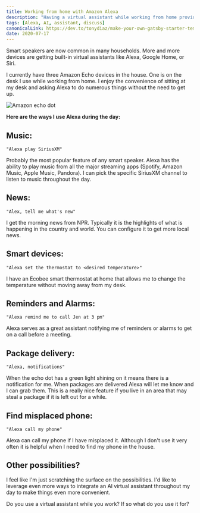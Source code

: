 ```yaml
---
title: Working from home with Amazon Alexa
description: "Having a virtual assistant while working from home provides some nice uses throughout the day."
tags: [Alexa, AI, assistant, discuss]
canonicalLink: https://dev.to/tonydiaz/make-your-own-gatsby-starter-template-349o
date: 2020-07-17
---
```


Smart speakers are now common in many households. More and more devices are getting built-in virtual assistants like Alexa, Google Home, or Siri.

I currently have three Amazon Echo devices in the house. One is on the desk I use while working from home.  I enjoy the convenience of sitting at my desk and asking Alexa to do numerous things without the need to get up.

![Amazon echo dot](https://dev-to-uploads.s3.amazonaws.com/i/ydjg0yw0nkmqldjb3se3.jpeg)


**Here are the ways I use Alexa during the day:**

## Music:
```
"Alexa play SiriusXM"
```
Probably the most popular feature of any smart speaker. Alexa has the ability to play music from all the major streaming apps (Spotify, Amazon Music, Apple Music, Pandora). I can pick the specific SiriusXM channel to listen to music throughout the day.

## News:
```
"Alex, tell me what's new"
```
I get the morning news from NPR. Typically it is the highlights of what is happening in the country and world. You can configure it to get more local news.

## Smart devices:
```
"Alexa set the thermostat to <desired temperature>"
```
I have an Ecobee smart thermostat at home that allows me to change the temperature without moving away from my desk.

## Reminders and Alarms:
```
"Alexa remind me to call Jen at 3 pm"
```
Alexa serves as a great assistant notifying me of reminders or alarms to get on a call before a meeting.

## Package delivery:
```
"Alexa, notifications"
```
When the echo dot has a green light shining on it means there is a notification for me. When packages are delivered Alexa will let me know and I can grab them. This is a really nice feature if you live in an area that may steal a package if it is left out for a while.

## Find misplaced phone:
```
"Alexa call my phone"
```
Alexa can call my phone if I have misplaced it. Although I don't use it very often it is helpful when I need to find my phone in the house.


## Other possibilities?
I feel like I'm just scratching the surface on the possibilities. I'd like to leverage even more ways to integrate an AI virtual assistant throughout my day to make things even more convenient.

Do you use a virtual assistant while you work? If so what do you use it for?
